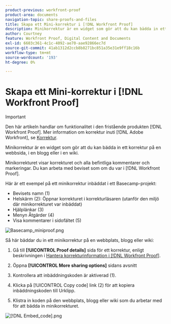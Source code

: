 ```yaml
---
product-previous: workfront-proof
product-area: documents
navigation-topic: share-proofs-and-files
title: Skapa ett Mini-korrektur i [!DNL Workfront Proof]
description: Minikorrektur är en widget som gör att du kan bädda in ett korrektur på en webbsida, i en blogg eller i en wiki.
author: Courtney
feature: Workfront Proof, Digital Content and Documents
exl-id: 6603c361-4c1c-4092-ae70-aae92866ec7d
source-git-commit: 41ab1312d2ccb8b8271bc851a35e31e9ff18c16b
workflow-type: tm+mt
source-wordcount: '193'
ht-degree: 0%

---
```


# Skapa ett Mini-korrektur i [!DNL Workfront Proof]

>[!IMPORTANT]
>
>Den här artikeln handlar om funktionalitet i den fristående produkten [!DNL Workfront Proof]. Mer information om korrektur inuti [!DNL Adobe Workfront], se [Korrektur](../../../review-and-approve-work/proofing/proofing.md).

Minikorrektur är en widget som gör att du kan bädda in ett korrektur på en webbsida, i en blogg eller i en wiki.

Minikorrekturet visar korrekturet och alla befintliga kommentarer och markeringar. Du kan arbeta med beviset som om du var i [!DNL Workfront Proof].

Här är ett exempel på ett minikorrektur inbäddat i ett Basecamp-projekt:

* Bevisets namn (1)
* Helskärm (2): Öppnar korrekturet i korrekturläsaren (utanför den miljö där minikorrekturet var inbäddat)
* Hjälplänkar (3)
* Menyn Åtgärder (4)
* Visa kommentarer i sidofältet (5)

![Basecamp_miniproof.png](assets/basecamp-miniproof-350x435.png)

Så här bäddar du in ett minikorrektur på en webbplats, blogg eller wiki:

1. Gå till **[!UICONTROL Proof details]** sida för ett korrektur, enligt beskrivningen i [Hantera korrekturinformation i [!DNL Workfront Proof]](../../../workfront-proof/wp-work-proofsfiles/manage-your-work/manage-proof-details.md).

1. Öppna **[!UICONTROL More sharing options]** sidans avsnitt
1. Kontrollera att inbäddningskoden är aktiverad (1).
1. Klicka på [!UICONTROL Copy code] link (2) för att kopiera inbäddningskoden till Urklipp.
1. Klistra in koden på den webbplats, blogg eller wiki som du arbetar med för att bädda in minikorrekturet.

![[!DNL Embed_code].png](assets/embed-code-350x218.png)

